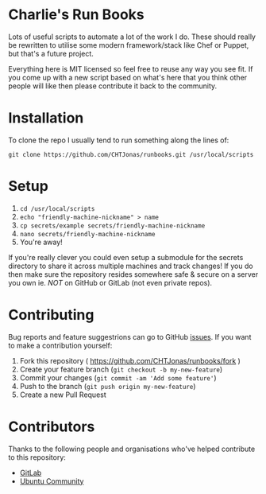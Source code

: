 # Charlie's Run Books
Lots of useful scripts to automate a lot of the work I do.
These should really be rewritten to utilise some modern framework/stack like Chef or Puppet, but that's a future project.

Everything here is MIT licensed so feel free to reuse any way you see fit.
If you come up with a new script based on what's here that you think other people will like then please contribute it back to the community.

# Installation
To clone the repo I usually tend to run something along the lines of:
```
git clone https://github.com/CHTJonas/runbooks.git /usr/local/scripts
```

# Setup
1. `cd /usr/local/scripts`
2. `echo "friendly-machine-nickname" > name`
3. `cp secrets/example secrets/friendly-machine-nickname`
4. `nano secrets/friendly-machine-nickname`
5. You're away!

If you're really clever you could even setup a submodule for the secrets directory to share it across multiple machines and track changes!
If you do then make sure the repository resides somewhere safe & secure on a server you own ie. *NOT* on GitHub or GitLab (not even private repos).

# Contributing
Bug reports and feature suggestrions can go to GitHub [issues](https://github.com/CHTJonas/roomballot/issues).
If you want to make a contribution yourself:
1. Fork this repository ( https://github.com/CHTJonas/runbooks/fork )
2. Create your feature branch (`git checkout -b my-new-feature`)
3. Commit your changes (`git commit -am 'Add some feature'`)
4. Push to the branch (`git push origin my-new-feature`)
5. Create a new Pull Request

# Contributors
Thanks to the following people and organisations who've helped contribute to this repository:
* [GitLab](https://gitlab.com/gitlab-com/runbooks)
* [Ubuntu Community](https://help.ubuntu.com/community)

